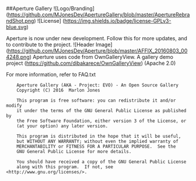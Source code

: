 ##Aperture Gallery
![Logo/Branding] (https://github.com/MJonesDev/ApertureGallery/blob/master/ApertureRebrandShot.png)
![License] (https://img.shields.io/badge/license-GPLv3-blue.svg)

Aperture is now under new development. Follow this for more updates, and to contribute to the project. 
![Header Image] (https://github.com/MJonesDev/Aperture/blob/master/AFFIX_20160803_004248.png)
Aperture uses code from OwnGalleryView. A gallery demo project (https://github.com/dibakarece/OwnGalleryView) (Apache 2.0)

For more information, refer to FAQ.txt

````
    Aperture Gallery (AKA - Project: EVO) - An Open Source Gallery
    Copyright (C) 2016  Marlon Jones

    This program is free software: you can redistribute it and/or modify
    it under the terms of the GNU General Public License as published by
    the Free Software Foundation, either version 3 of the License, or
    (at your option) any later version.

    This program is distributed in the hope that it will be useful,
    but WITHOUT ANY WARRANTY; without even the implied warranty of
    MERCHANTABILITY or FITNESS FOR A PARTICULAR PURPOSE.  See the
    GNU General Public License for more details.

    You should have received a copy of the GNU General Public License
    along with this program.  If not, see <http://www.gnu.org/licenses/>.
````


